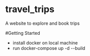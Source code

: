 # travel_trips
A website to explore and book trips

#Getting Started
- install docker on local machine
- run docker-compose up -d --build
